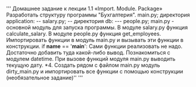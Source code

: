'''
Домашнее задание к лекции 1.1 «Import. Module. Package»
Разработать структуру программы "Бухгалтерия".
main.py;
директория application:
-- salary.py;
-- директория db:
--- people.py;
main.py - основной модуль для запуска программы.
В модуле salary.py функция calculate_salary.
В модуле people.py функция get_employees.
Импортировать функции в модуль main.py и вызывать эти функции в конструкции.
if __name__ == '__main__':
Сами функции реализовать не надо. Достаточно добавить туда какой-либо вывод.
Познакомиться с модулем datetime. При вызове функций модуля main.py выводить текущую дату.
*4. Создать рядом с файлом main.py 
модуль dirty_main.py и импортировать все функции с 
помощью конструкции (необязательное задание)''
'''
